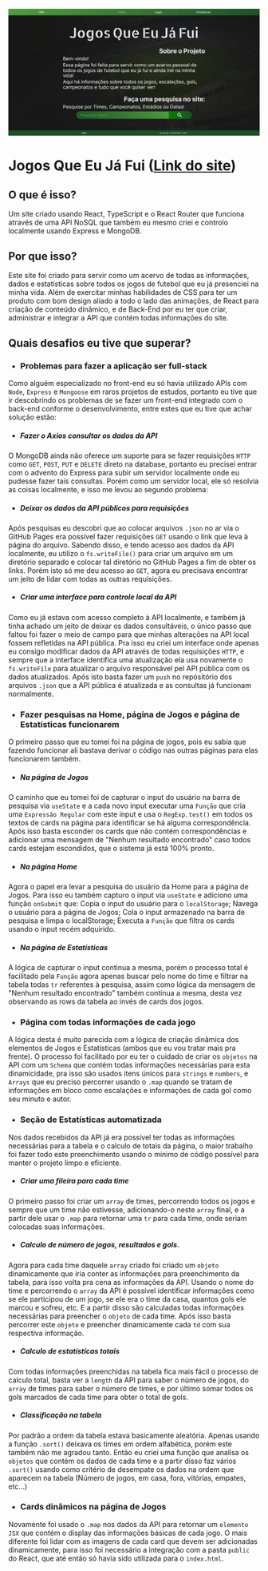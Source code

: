 ![Foto da tela inicial](./src/img/Capa-Site.png)

# Jogos Que Eu Já Fui ([Link do site](https://viniroveri.github.io/JogosQueEuJaFui/#/))


## O que é isso?

Um site criado usando React, TypeScript e o React Router que funciona através de uma API NoSQL que também eu mesmo criei e controlo localmente usando Express e MongoDB.


## Por que isso?

Este site foi criado para servir como um acervo de todas as informações, dados e estatísticas sobre todos os jogos de futebol que eu já presenciei na minha vida. Além de exercitar minhas habilidades de CSS para ter um produto com bom design aliado a todo o lado das animações, de React para criação de conteúdo dinâmico, e de Back-End por eu ter que criar, administrar e integrar a API que contém todas informações do site.


## Quais desafios eu tive que superar?

- ### Problemas para fazer a aplicação ser full-stack

Como alguém especializado no front-end eu só havia utilizado APIs com `Node`, `Express` e `Mongoose` em raros projetos de estudos, portanto eu tive que ir descobrindo os problemas de se fazer um front-end integrado com o back-end conforme o desenvolvimento, entre estes que eu tive que achar solução estão:

- ##### Fazer o Axios consultar os dados da API

O MongoDB ainda não oferece um suporte para se fazer requisições `HTTP` como `GET`, `POST`, `PUT` e `DELETE` direto na database, portanto eu precisei entrar com o advento do Express para subir um servidor localmente onde eu pudesse fazer tais consultas. Porém como um servidor local, ele só resolvia as coisas localmente, e isso me levou ao segundo problema:

- ##### Deixar os dados da API públicos para requisições

Após pesquisas eu descobri que ao colocar arquivos `.json` no ar via o GitHub Pages era possível fazer requisições `GET` usando o link que leva à página do arquivo. Sabendo disso, e tendo acesso aos dados da API localmente, eu utilizo o `fs.writeFile()` para criar um arquivo em um diretório separado e colocar tal diretório no GitHub Pages a fim de obter os links. Porém isto só me deu acesso ao `GET`, agora eu precisava encontrar um jeito de lidar com todas as outras requisições.

- ##### Criar uma interface para controle local da API

Como eu já estava com acesso completo à API localmente, e também já tinha achado um jeito de deixar os dados consultáveis, o único passo que faltou foi fazer o meio de campo para que minhas alterações na API local fossem refletidas na API pública. Pra isso eu criei um interface onde apenas eu consigo modificar dados da API através de todas requisições `HTTP`, e sempre que a interface identifica uma atualização ela usa novamente o `fs.writeFile` para atualizar o arquivo responsável pel API pública com os dados atualizados. Após isto basta fazer um `push` no repósitório dos arquivos `.json` que a API pública é atualizada e as consultas já funcionam normalmente.


- ### Fazer pesquisas na Home, página de Jogos e página de Estatísticas funcionarem

O primeiro passo que eu tomei foi na página de jogos, pois eu sabia que fazendo funcionar alí bastava derivar o código nas outras páginas para elas funcionarem também.

- ##### Na página de Jogos

O caminho que eu tomei foi de capturar o input do usuário na barra de pesquisa via `useState` e a cada novo input executar uma `Função` que cria uma `Expressão Regular` com este input e usa o `RegExp.test()` em todos os textos de cards na página para identificar se há alguma correspondência. Após isso basta esconder os cards que não contém correspondências e adicionar uma mensagem de "Nenhum resultado encontrado" caso todos cards estejam escondidos, que o sistema já está 100% pronto.

- ##### Na página Home

Agora o papel era levar a pesquisa do usuário da Home para a página de Jogos. Para isso eu também capturo o input via `useState` e adiciono uma função `onSubmit` que: Copia o input do usuário para o `localStorage`; Navega o usuário para a página de Jogos; Cola o input armazenado na barra de pesquisa e limpa o localStorage; Executa a `Função` que filtra os cards usando o input recém adquirido.

- ##### Na página de Estatísticas

A lógica de capturar o input continua a mesma, porém o processo total é facilitado pela `Função` agora apenas buscar pelo nome do time e filtrar na tabela todas `tr` referentes à pesquisa, assim como lógica da mensagem de "Nenhum resultado encontrado" também continua a mesma, desta vez observando as rows da tabela ao invés de cards dos jogos.


- ### Página com todas informações de cada jogo

A lógica desta é muito parecida com a lógica de criação dinâmica dos elementos de Jogos e Estatísticas (ambos que eu vou tratar mais pra frente). O processo foi facilitado por eu ter o cuidado de criar os `objetos` na API com um `Schema` que contém todas informações necessárias para esta dinamicidade, pra isso são usados itens únicos para `strings` e `numbers`, e `Arrays` que eu preciso percorrer usando o `.map` quando se tratam de informações em bloco como escalações e informações de cada gol como seu minuto e autor.


- ### Seção de Estatísticas automatizada

Nos dados recebidos da API já era possível ter todas as informações necessárias para a tabela e o calculo de totais da página, o maior trabalho foi fazer todo este preenchimento usando o mínimo de código possível para manter o projeto limpo e eficiente.

- ##### Criar uma fileira para cada time

O primeiro passo foi criar um `array` de times, percorrendo todos os jogos e sempre que um time não estivesse, adicionando-o neste `array` final, e a partir dele usar o `.map` para retornar uma `tr` para cada time, onde seriam colocadas suas informações.

- ##### Calculo de número de jogos, resultados e gols.

Agora para cada time daquele `array` criado foi criado um `objeto` dinamicamente que iria conter as informações para preenchimento da tabela, para isso volta pra cena as informações da API. Usando o nome do time e percorrendo o `array` da API é possível identificar informações como se ele participou de um jogo, se ele era o time da casa, quantos gols ele marcou e sofreu, etc. E a partir disso são calculadas todas informações necessárias para preencher o `objeto` de cada time. Após isso basta percorrer este `objeto` e preencher dinamicamente cada `td` com sua respectiva informação.

- ##### Calculo de estatísticas totais

Com todas informações preenchidas na tabela fica mais fácil o processo de calculo total, basta ver a `length` da API para saber o número de jogos, do `array` de times para saber o número de times, e por último somar todos os gols marcados de cada time para obter o total de gols.

- ##### Classificação na tabela

Por padrão a ordem da tabela estava basicamente aleatória. Apenas usando a função `.sort()` deixava os times em ordem alfabética, porém este também não me agradou tanto. Então eu criei uma função que analisa os `objetos` que contém os dados de cada time e a partir disso faz vários `.sort()` usando como critério de desempate os dados na ordem que aparecem na tabela (Número de jogos, em casa, fora, vitórias, empates, etc...) 


- ### Cards dinâmicos na página de Jogos

Novamente foi usado o `.map` nos dados da API para retornar um `elemento JSX` que contém o display das informações básicas de cada jogo. O mais diferente foi lidar com as imagens de cada card que devem ser adicionadas dinamicamente, para isso foi necessário a integração com a pasta `public` do React, que até então só havia sido utilizada para o `index.html`.